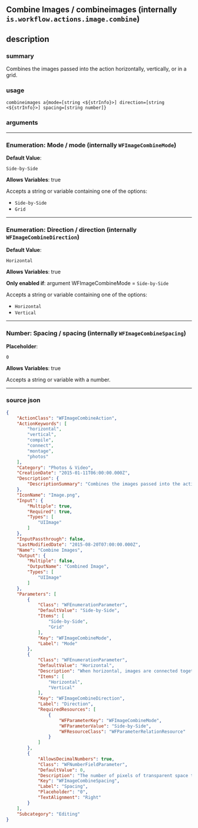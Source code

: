 
## Combine Images / combineimages (internally `is.workflow.actions.image.combine`)


## description

### summary

Combines the images passed into the action horizontally, vertically, or in a grid.


### usage
```
combineimages a{mode=[string <${strInfo}>] direction=[string <${strInfo}>] spacing=[string number]}
```

### arguments

---

### Enumeration: Mode / mode (internally `WFImageCombineMode`)
**Default Value**:
```
Side-by-Side
```
**Allows Variables**: true



Accepts a string 
or variable
containing one of the options:

- `Side-by-Side`
- `Grid`

---

### Enumeration: Direction / direction (internally `WFImageCombineDirection`)
**Default Value**:
```
Horizontal
```
**Allows Variables**: true

**Only enabled if**: argument WFImageCombineMode = `Side-by-Side`

Accepts a string 
or variable
containing one of the options:

- `Horizontal`
- `Vertical`

---

### Number: Spacing / spacing (internally `WFImageCombineSpacing`)
**Placeholder**:
```
0
```
**Allows Variables**: true



Accepts a string 
or variable
with a number.

---

### source json

```json
{
	"ActionClass": "WFImageCombineAction",
	"ActionKeywords": [
		"horizontal",
		"vertical",
		"compile",
		"connect",
		"montage",
		"photos"
	],
	"Category": "Photos & Video",
	"CreationDate": "2015-01-11T06:00:00.000Z",
	"Description": {
		"DescriptionSummary": "Combines the images passed into the action horizontally, vertically, or in a grid."
	},
	"IconName": "Image.png",
	"Input": {
		"Multiple": true,
		"Required": true,
		"Types": [
			"UIImage"
		]
	},
	"InputPassthrough": false,
	"LastModifiedDate": "2015-08-20T07:00:00.000Z",
	"Name": "Combine Images",
	"Output": {
		"Multiple": false,
		"OutputName": "Combined Image",
		"Types": [
			"UIImage"
		]
	},
	"Parameters": [
		{
			"Class": "WFEnumerationParameter",
			"DefaultValue": "Side-by-Side",
			"Items": [
				"Side-by-Side",
				"Grid"
			],
			"Key": "WFImageCombineMode",
			"Label": "Mode"
		},
		{
			"Class": "WFEnumerationParameter",
			"DefaultValue": "Horizontal",
			"Description": "When horizontal, images are connected together from left to right. When vertical, images are connected from top to bottom.",
			"Items": [
				"Horizontal",
				"Vertical"
			],
			"Key": "WFImageCombineDirection",
			"Label": "Direction",
			"RequiredResources": [
				{
					"WFParameterKey": "WFImageCombineMode",
					"WFParameterValue": "Side-by-Side",
					"WFResourceClass": "WFParameterRelationResource"
				}
			]
		},
		{
			"AllowsDecimalNumbers": true,
			"Class": "WFNumberFieldParameter",
			"DefaultValue": 0,
			"Description": "The number of pixels of transparent space to place between consecutive images.",
			"Key": "WFImageCombineSpacing",
			"Label": "Spacing",
			"Placeholder": "0",
			"TextAlignment": "Right"
		}
	],
	"Subcategory": "Editing"
}
```
